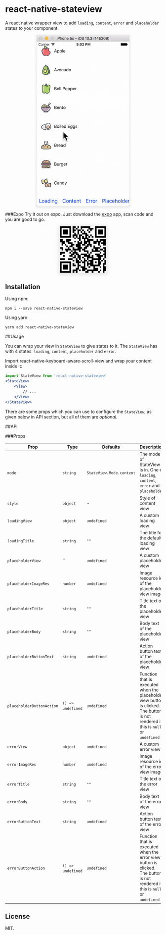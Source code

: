 # react-native-stateview

A react native wrapper view to add `loading`, `content`, `error` and `placeholder` states to your component

<p align="center">
<img style="box-shadow: 0 2px 8px 2px rgba(0,0,0,.1)" src="art/demo.gif" alt="" width="300">
</p>

###Expo
Try it out on expo. Just download the [expo](https://expo.io/) app, scan code and you are good to go.

<p align="center">
<img style="box-shadow: 0 2px 12px 4px rgba(0,0,0,.1)" src="art/qr.png" alt="" width="150">
</p>

## Installation

Using npm:

```shell
npm i --save react-native-stateview
```

Using yarn:

```shell
yarn add react-native-stateview
```

##Usage

You can wrap your view in `StateView` to give states to it. The `StateView` has with 4 states: `loading`, `content`, `placeholder` and `error`.

Import react-native-keyboard-aware-scroll-view and wrap your content inside it:

```jsx
import StateView from 'react-native-stateview'
<StateView>
    <View>
        // ...
    </View>
</StateView>
```

There are some props which you can use to configure the `StateView`, as given below in API section, but all of them are *optional*.

##API

###Props

| **Prop** | **Type** | **Defaults** | **Description** |
|----------|----------|--------------|-----------------|
| `mode` | `string` | `StateView.Mode.content` | The mode of StateView is in. One of `loading`, `content`, `error` and `placeholder` |
| `style` | `object` | - | Style of content view |
| `loadingView` | `object` | `undefined` | A custom loading view |
| `loadingTitle` | `string` | `""` | The title for the default loading view |
| `placeholderView` | `` | `undefined` | A custom placeholder view |
| `placeholderImageRes` | `number` | `undefined` | Image resource id of the placeholder view image |
| `placeholderTitle` | `string` | `""` | Title text of the placeholder view |
| `placeholderBody` | `string` | `""` | Body text of the placeholder view |
| `placeholderButtonText` | `string` | `undefined` | Action button text of the placeholder view |
| `placeholderButtonAction` | `() => undefined` | `undefined` | Function that is executed when the placeholder view button is clicked. The button is not rendered if this is `null` or `undefined` |
| `errorView` | `object` | `undefined` | A custom error view |
| `errorImageRes` | `number` | `undefined` | Image resource id of the error view image |
| `errorTitle` | `string` | `""` | Title text of the error view |
| `errorBody` | `string` | `""` | Body text of the error view |
| `errorButtonText` | `string` | `undefined` | Action button text of the error view |
| `errorButtonAction` | `() => undefined` | `undefined` | Function that is executed when the error view button is clicked. The button is not rendered if this is `null` or `undefined` |

## License

MIT.
